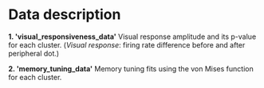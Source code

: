 <!DOCTYPE html>
<html>
    
<head>
    <h1>Data description</h1>
</head>
    
<body>
<p><b>1. 'visual_responsiveness_data'</b>
Visual response amplitude and its p-value for each cluster.<be>
(<i>Visual response</i>: firing rate difference before and after peripheral dot.)</p>
    
<p><b>2. 'memory_tuning_data'</b>
Memory tuning fits using the von Mises function for each cluster.</p>
</body>
</html>
